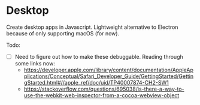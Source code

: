 Desktop
=====================
Create desktop apps in Javascript. Lightweight alternative to Electron because of only supporting macOS (for now).

Todo:
 - [ ] Need to figure out how to make these debuggable. Reading through some links now:
   - https://developer.apple.com/library/content/documentation/AppleApplications/Conceptual/Safari_Developer_Guide/GettingStarted/GettingStarted.html#//apple_ref/doc/uid/TP40007874-CH2-SW1
   - https://stackoverflow.com/questions/695038/is-there-a-way-to-use-the-webkit-web-inspector-from-a-cocoa-webview-object
